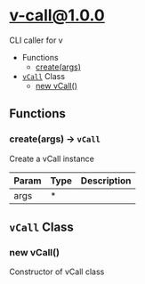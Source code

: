 # v-call@1.0.0

CLI caller for v

+ Functions
  + [create(args)](#v-call-function-create)
+ [`vCall`](#v-call-classes) Class
  + [new vCall()](#v-call-classes-v-call-constructor)

## Functions

<a class='md-heading-link' name="v-call-function-create" ></a>

### create(args) -> `vCall`

Create a vCall instance

| Param | Type | Description |
| ----- | --- | -------- |
| args | * |  |



<a class='md-heading-link' name="v-call-classes"></a>

## `vCall` Class






<a class='md-heading-link' name="v-call-classes-v-call-constructor" ></a>

### new vCall()

Constructor of vCall class





